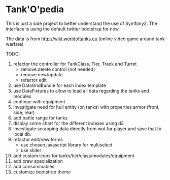 Tank'O'pedia
========================

This is just a side project to better understand the use of Symfony2. The interface is using the default twitter bootstrap for now.

The data is from http://wiki.worldoftanks.eu (online video game around tank warfare)

TODO:

1. refactor the controller for TankClass, Tier, Track and Turret
     - remove delete control (not needed)
     - remove new/update
     - refactor edit
2. use DataGridBundle for each index template
3. use DataFixtures to allow to load all data regarding the tanks and modules
4. continue with equipment
5. investigate need for hull entity (on tanks) with properties armor (front, side, rear)
6. add battle range for tanks
7. display some chart for the different indexes using d3
8. investigate scrapping data directly from wot for player and save that to local db.
9. refactor edit/new forms
     - use chosen javascript library for multiselect
     - use slider
10. add custom icons for tanks/tier/class/modules/equipment
11. add crew specialization
12. add consummables
13. customize bootstrap theme

